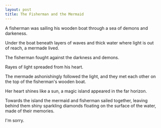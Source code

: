 ```yaml
---
layout: post
title: The Fisherman and the Mermaid
---
```


A fisherman was sailing his wooden boat through a sea of demons and darkeness.

Under the boat beneath layers of waves and thick water where light is out of reach, a mermade lived.

The fisherman fought against the darkness and demons.

Rayes of light spreaded from his heart.

The mermade ashonishingly followed the light, and they met each other on the top of the fisherman's wooden boat.

Her heart shines like a sun, a magic island appeared in the far horizon.

Towards the island the mermaid and fisherman sailed together, leaving behind them shiny sparkling diamonds floating on the surface of the water, made of their memories.


I'm sorry.
